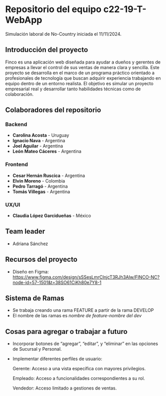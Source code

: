 # Repositorio del equipo c22-19-T-WebApp
Simulación laboral de No-Country iniciada el 11/11/2024.

## Introducción del proyecto 
Finco es una aplicación web diseñada para ayudar a dueños y gerentes de empresas a llevar el control de sus ventas de manera clara y sencilla. Este proyecto se desarrolla en el marco de un programa práctico orientado a profesionales de tecnología que buscan adquirir experiencia trabajando en equipo dentro de un entorno realista. El objetivo es simular un proyecto empresarial real y desarrollar tanto habilidades técnicas como de colaboración.

## Colaboradores del repositorio
### Backend
- **Carolina Acosta** - Uruguay
- **Ignacio Nava** - Argentina
- **Joel Aguilar** - Argentina
- **León Mateo Cáceres** - Argentina

### Frontend
- **Cesar Hernán Ruscica** - Argentina
- **Elvin Moreno** - Colombia
- **Pedro Tarragó** - Argentina
- **Tomás Villegas** - Argentina

### UX/UI
- **Claudia López Garcidueñas** - México

## Team leader
- Adriana Sánchez

## Recursos del proyecto
- Diseño en Figma: https://www.figma.com/design/sSSesLmrClnjcT3RJh3Alw/FINCO-NC?node-id=57-1501&t=38SO61CiKh80e7Y8-1

## Sistema de Ramas
-  Se trabaja creando una rama FEATURE a partir de la rama DEVELOP
-  El nombre de las ramas es _nombre de feature_-_nombre del dev_

## Cosas para agregar o trabajar a futuro
- Incorporar botones de “agregar”, “editar”, y “eliminar” en las opciones de Sucursal y Personal.

- Implementar diferentes perfiles de usuario:

  Gerente: Acceso a una vista específica con mayores privilegios.

  Empleado: Acceso a funcionalidades correspondientes a su rol.

  Vendedor: Acceso limitado a gestiones de ventas.

  
